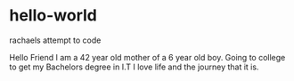 # hello-world
rachaels attempt to code

Hello Friend
I am a 42 year old mother of a 6 year old boy. Going to college to get my Bachelors  degree in I.T 
I love life and the journey that it is. 
